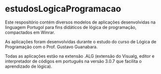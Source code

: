 # estudosLogicaProgramacao

Este respositório contém diversos modelos de aplicações desenvolvidas na linguagem Portugol para fins didáticos de lógica de programação, compactados em Winrar.

As aplicações foram desenvolvidas durante o estudo do curso de Lógica de Programação com o Prof. Gustavo Guanabara.

Todas as aplicações estão na extensão .ALG (extensão do Visualg, editor e interpretador de códigos em português na versão 3.0.7 que facilita o aprendizado de lógica).
